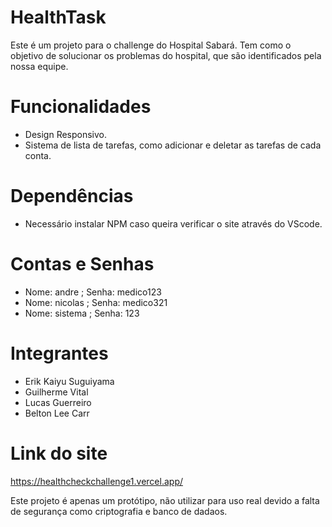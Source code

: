 # HealthTask

Este é um projeto para o challenge do Hospital Sabará. Tem como o objetivo de solucionar os problemas do hospital, que são identificados pela nossa equipe.

# Funcionalidades
- Design Responsivo.
- Sistema de lista de tarefas, como adicionar e deletar as tarefas de cada conta.

# Dependências
- Necessário instalar NPM caso queira verificar o site através do VScode.

 # Contas e Senhas
 - Nome: andre ; Senha: medico123 
 - Nome: nicolas ; Senha: medico321
 - Nome: sistema ; Senha: 123

# Integrantes
- Erik Kaiyu Suguiyama
- Guilherme Vital
- Lucas Guerreiro
- Belton Lee Carr 

# Link do site
https://healthcheckchallenge1.vercel.app/

Este projeto é apenas um protótipo, não utilizar para uso real devido a falta de segurança como criptografia e banco de dadaos.
